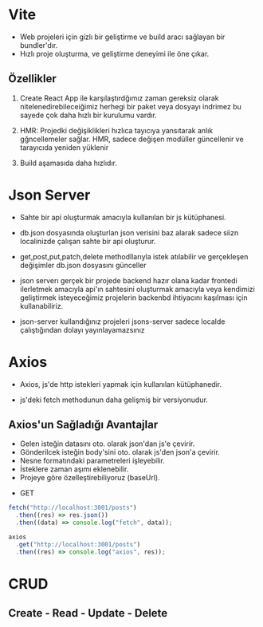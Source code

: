 # Vite

- Web projeleri için gizlı bir geliştirme ve build aracı sağlayan bir bundler'dır.
- Hızlı proje oluşturma, ve geliştirme deneyimi ile öne çıkar.

## Özellikler

1. Create React App ile karşılaştırdğımız zaman gereksiz olarak nitelenedirebileceiğimiz herhegi bir paket veya dosyayı indrimez bu sayede çok daha hızlı bir kurulumu vardır.

2. HMR: Projedki değişiklikleri hızlıca tayıcıya yansıtarak anlık gğncellemeler sağlar. HMR, sadece değişen modüller güncellenir ve tarayıcıda yeniden yüklenir

3. Build aşamasıda daha hızlıdır.

# Json Server

- Sahte bir api oluşturmak amacıyla kullanılan bir js kütüphanesi.

- db.json dosyasında oluşturlan json verisini baz alarak sadece siizn localinizde çalışan sahte bir api oluşturur.

- get,post,put,patch,delete methodllarıyla istek atılabilir ve gerçekleşen değişimler db.json dosyasını günceller

- json serverı gerçek bir projede backend hazır olana kadar frontedi ilerletmek amacıyla api'ın sahtesini oluşturmak amacıyla veya kendimizi geliştirmek isteyeceğimiz projelerin backenbd ihtiyacını kaşılması için kullanabiliriz.

- json-server kullandığınız projeleri jsons-server sadece localde çalıştığından dolayı yayınlayamazsınız

# Axios

- Axios, js'de http istekleri yapmak için kullanılan kütüphanedir.

- js'deki fetch methodunun daha gelişmiş bir versiyonudur.

## Axios'un Sağladığı Avantajlar

- Gelen isteğin datasını oto. olarak json'dan js'e çevirir.
- Gönderilcek isteğin body'sini oto. olarak js'den json'a çevirir.
- Nesne formatındaki parametreleri işleyebilir.
- İsteklere zaman aşımı eklenebilir.
- Projeye göre özelleştirebiliyoruz (baseUrl).

* GET

```js
fetch("http://localhost:3001/posts")
  .then((res) => res.json())
  .then((data) => console.log("fetch", data));
```

```js
axios
  .get("http://localhost:3001/posts")
  .then((res) => console.log("axios", res));
```

# CRUD

## Create - Read - Update - Delete
